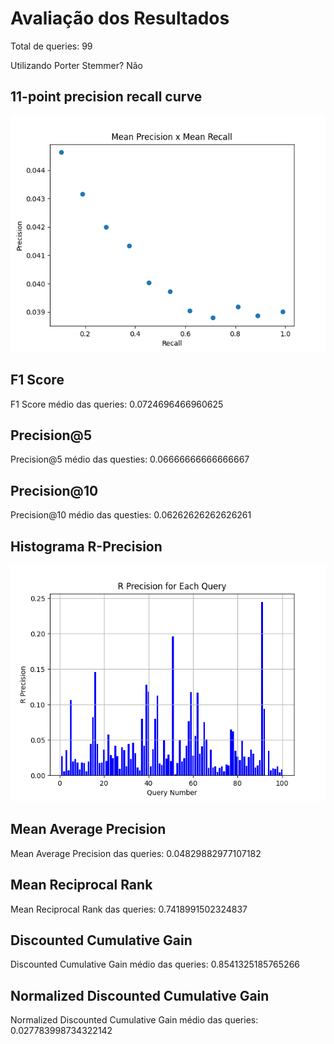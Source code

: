 # Avaliação dos Resultados

Total de queries: 99

Utilizando Porter Stemmer? Não

## 11-point precision recall curve

![11 point precision recall curve](11_point_curve-NOSTEMMER.png)
## F1 Score

F1 Score médio das queries: 0.0724696466960625

## Precision@5

Precision@5 médio das questies: 0.06666666666666667

## Precision@10

Precision@10 médio das questies: 0.06262626262626261

## Histograma R-Precision

![R-Precision](R_Precision_histogram-NOSTEMMER.png)
## Mean Average Precision

Mean Average Precision das queries: 0.04829882977107182

## Mean Reciprocal Rank

Mean Reciprocal Rank das queries: 0.7418991502324837

## Discounted Cumulative Gain

Discounted Cumulative Gain médio das queries: 0.8541325185765266

## Normalized Discounted Cumulative Gain

Normalized Discounted Cumulative Gain médio das queries: 0.027783998734322142

